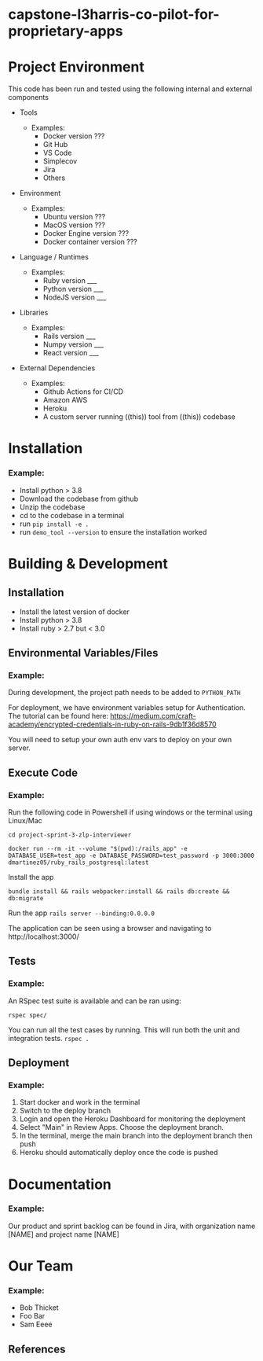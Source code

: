 # capstone-l3harris-co-pilot-for-proprietary-apps

<!-- What does your tool/codebase do? -->


# Project Environment

<!-- What did you use to develop the tool -->

This code has been run and tested using the following internal and external components

- Tools
    - Examples:
        - Docker version ???
        - Git Hub
        - VS Code
        - Simplecov
        - Jira
        - Others

- Environment
    - Examples:
        - Ubuntu version ???
        - MacOS version ???
        - Docker Engine version ???
        - Docker container version ???

- Language / Runtimes
    - Examples:
        - Ruby version ___
        - Python version ___
        - NodeJS version ___

- Libraries
    - Examples:
        - Rails version ___
        - Numpy version ___
        - React version ___

- External Dependencies
    - Examples:
        - Github Actions for CI/CD
        - Amazon AWS
        - Heroku
        - A custom server running ((this)) tool from ((this)) codebase

# Installation

<!-- How do I download/use the tool -->

### Example:

- Install python > 3.8
- Download the codebase from github
- Unzip the codebase
- cd to the codebase in a terminal
- run `pip install -e .`
- run `demo_tool --version` to ensure the installation worked

# Building & Development

<!-- How can I modify the tool and get it to work? -->

## Installation

- Install the latest version of docker
- Install python > 3.8
- Install ruby > 2.7 but < 3.0

## Environmental Variables/Files

### Example:

During development, the project path needs to be added to `PYTHON_PATH`

For deployment, we have environment variables setup for Authentication.
The tutorial can be found here: https://medium.com/craft-academy/encrypted-credentials-in-ruby-on-rails-9db1f36d8570

You will need to setup your own auth env vars to deploy on your own server.

## Execute Code

### Example:

Run the following code in Powershell if using windows or the terminal using Linux/Mac

`cd project-sprint-3-zlp-interviewer`

`docker run --rm -it --volume "$(pwd):/rails_app" -e DATABASE_USER=test_app -e DATABASE_PASSWORD=test_password -p 3000:3000 dmartinez05/ruby_rails_postgresql:latest`


Install the app

`bundle install && rails webpacker:install && rails db:create && db:migrate`


Run the app
`rails server --binding:0.0.0.0`


The application can be seen using a browser and navigating to http://localhost:3000/

## Tests

### Example:

An RSpec test suite is available and can be ran using:

`rspec spec/`

You can run all the test cases by running. This will run both the unit and integration tests.
`rspec .`

## Deployment

### Example:

1. Start docker and work in the terminal
3. Switch to the deploy branch
4. Login and open the Heroku Dashboard for monitoring the deployment
5. Select "Main" in Review Apps. Choose the deployment branch. 
6. In the terminal, merge the main branch into the deployment branch then push
7. Heroku should automatically deploy once the code is pushed

# Documentation

### Example:

Our product and sprint backlog can be found in Jira, with organization name [NAME] and project name [NAME]

# Our Team

### Example:
- Bob Thicket
- Foo Bar
- Sam Eeee

## References

